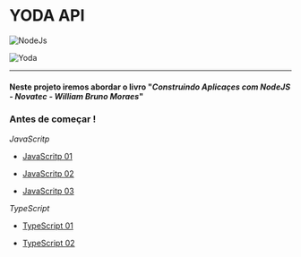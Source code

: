 # **YODA API**

![NodeJs](https://cdn.pixabay.com/photo/2015/04/23/17/41/node-js-736399_960_720.png)

![Yoda](https://i.ytimg.com/vi/U5B71d1OR_M/maxresdefault.jpg)

---

#### Neste projeto iremos abordar o livro "*Construindo Aplicaçes com NodeJS - Novatec - William Bruno Moraes*"


### Antes de começar !

*JavaScritp*

 - [JavaScritp 01](https://cursos.alura.com.br/course/javascript-es6-orientacao-a-objetos-parte-1)

 - [JavaScritp 02](https://cursos.alura.com.br/course/javascript-es6-orientacao-a-objetos-parte-2)

 - [JavaScritp 03](https://cursos.alura.com.br/course/javascript-es6-orientacao-a-objetos-parte-3)


*TypeScript*

 - [TypeScript 01](https://cursos.alura.com.br/course/typescript-parte1)

 - [TypeScript 02](https://cursos.alura.com.br/course/typescript-parte2)
 
 
